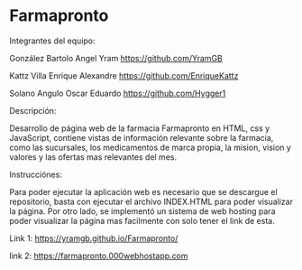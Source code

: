 # Farmapronto

Integrantes del equipo:

González Bartolo Angel Yram https://github.com/YramGB

Kattz Villa Enrique Alexandre  https://github.com/EnriqueKattz

Solano Angulo Oscar Eduardo https://github.com/Hygger1
  
Descripción:

Desarrollo de página web de la farmacia Farmapronto en HTML, css y JavaScript, contiene vistas de información relevante sobre la farmacia, como las sucursales, 
los medicamentos de marca propia, la mision, vision y valores y las ofertas mas relevantes del mes.

Instrucciónes:
  
Para poder ejecutar la aplicación web es necesario que se descargue el repositorio, basta con ejecutar el archivo INDEX.HTML para poder visualizar la página.
Por otro lado, se implementó un sistema de web hosting para poder visualizar la página mas facilmente con solo tener el link de esta.

Link 1: https://yramgb.github.io/Farmapronto/

link 2: https://farmapronto.000webhostapp.com
